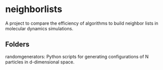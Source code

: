 # neighborlists
A project to compare the efficiency of algorithms to build neighbor lists in molecular dynamics simulations.
<br/>
## Folders ##
randomgenerators: Python scripts for generating configurations of N particles in d-dimensional space.

